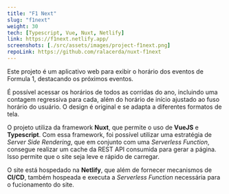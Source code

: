 ```yaml
---
title: "F1 Next"
slug: "f1next"
weight: 30
tech: [Typescript, Vue, Nuxt, Netlify]
link: https://f1next.netlify.app/
screenshots: [./src/assets/images/project-f1next.png]
repoLink: https://github.com/ralacerda/nuxt-f1next
---
```


Este projeto é um aplicativo web para exibir o horário dos eventos de Formula 1, destacando os próximos eventos.

É possível acessar os horários de todos as corridas do ano, incluindo uma contagem regressiva para cada, além do horário de início ajustado ao fuso horário do usuário. O design é original e se adapta a diferentes formatos de tela.

O projeto utiliza da framework **Nuxt**, que permite o uso de **VueJS** e **Typescript**. Com essa framework, foi possível utilizar uma estratégia de _Server Side Rendering_, que em conjunto com uma _Serverless Function_, consegue realizar um cache da REST API consumida para gerar a página. Isso permite que o site seja leve e rápido de carregar.

O site está hospedado na **Netlify**, que além de fornecer mecanismos de **CI/CD**, também hospeada e executa a _Serverless Function_ necessária para o fucionamento do site.
